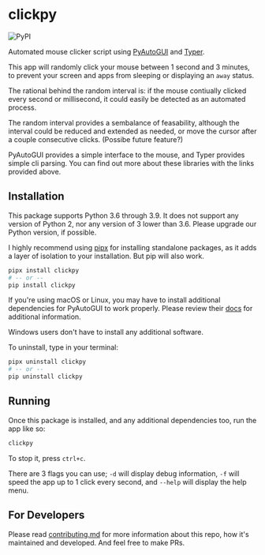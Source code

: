 # clickpy

<!-- [![Latest Version](https://pypip.in/version/clickpy/badge.svg)](https://pypi.python.org/pypi/clickpy/) -->
![PyPI](https://img.shields.io/pypi/v/clickpy)

Automated mouse clicker script using [PyAutoGUI][1] and [Typer][2].

This app will randomly click your mouse between 1 second and 3 minutes, to prevent your screen and apps from sleeping or displaying an `away` status.

The rational behind the random interval is: if the mouse contiually clicked every second or millisecond, it could easily be detected as an automated process.

The random interval provides a sembalance of feasability, although the interval could be reduced and extended as needed, or move the cursor after a couple consecutive clicks. (Possibe future feature?)

PyAutoGUI provides a simple interface to the mouse, and Typer provides simple cli parsing. You can find out more about these libraries with the links provided above.

## Installation

This package supports Python 3.6 through 3.9. It does not support any version of Python 2, nor any version of 3 lower than 3.6. Please upgrade our Python version, if possible.

I highly recommend using [pipx][3] for installing standalone packages, as it adds a layer of isolation to your installation. But pip will also work.

```bash
pipx install clickpy
# -- or --
pip install clickpy
```

If you're using macOS or Linux, you may have to install additional dependencies for PyAutoGUI to work properly. Please review their [docs][4] for additional information.

Windows users don't have to install any additional software.

To uninstall, type in your terminal:

```bash
pipx uninstall clickpy
# -- or --
pip uninstall clickpy
```

## Running

Once this package is installed, and any additional dependencies too, run the app like so:

```bash
clickpy
```

To stop it, press `ctrl+c`.

There are 3 flags you can use; `-d` will display debug information, `-f` will speed the app up to 1 click every second, and `--help` will display the help menu.

## For Developers

Please read [contributing.md](./CONTRIBUTING.md) for more information about this repo, how it's maintained and developed. And feel free to make PRs.

[1]: https://github.com/asweigart/pyautogui
[2]: https://github.com/tiangolo/typer
[3]: https://github.com/pypa/pipx
[4]: https://github.com/asweigart/pyautogui/blob/master/docs/install.rst
